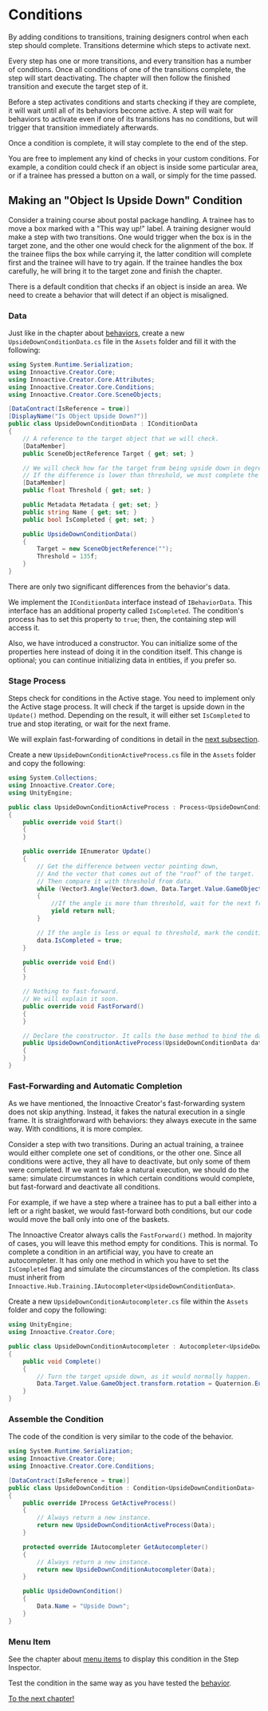 # Conditions

By adding conditions to transitions, training designers control when each step should complete. Transitions determine which steps to activate next.

Every step has one or more transitions, and every transition has a number of conditions. Once all conditions of one of the transitions complete, the step will start deactivating. The chapter will then follow the finished transition and execute the target step of it.

Before a step activates conditions and starts checking if they are complete, it will wait until all of its behaviors become active. A step will wait for behaviors to activate even if one of its transitions has no conditions, but will trigger that transition immediately afterwards.

Once a condition is complete, it will stay complete to the end of the step.

You are free to implement any kind of checks in your custom conditions. For example, a condition could check if an object is inside some particular area, or if a trainee has pressed a button on a wall, or simply for the time passed.

## Making an "Object Is Upside Down" Condition

Consider a training course about postal package handling. A trainee has to move a box marked with a "This way up!" label. A training designer would make a step with two transitions. One would trigger when the box is in the target zone, and the other one would check for the alignment of the box. If the trainee flips the box while carrying it, the latter condition will complete first and the trainee will have to try again. If the trainee handles the box carefully, he will bring it to the target zone and finish the chapter.

There is a default condition that checks if an object is inside an area. We need to create a behavior that will detect if an object is misaligned.

### Data

Just like in the chapter about [behaviors](05-behaviors.md), create a new `UpsideDownConditionData.cs` file in the `Assets` folder and fill it with the following:

```csharp
using System.Runtime.Serialization;
using Innoactive.Creator.Core;
using Innoactive.Creator.Core.Attributes;
using Innoactive.Creator.Core.Conditions;
using Innoactive.Creator.Core.SceneObjects;

[DataContract(IsReference = true)]
[DisplayName("Is Object Upside Down?")]
public class UpsideDownConditionData : IConditionData
{
    // A reference to the target object that we will check.
    [DataMember]
    public SceneObjectReference Target { get; set; }

    // We will check how far the target from being upside down in degrees.
    // If the difference is lower than threshold, we must complete the condition.
    [DataMember]
    public float Threshold { get; set; }

    public Metadata Metadata { get; set; }
    public string Name { get; set; }
    public bool IsCompleted { get; set; }

    public UpsideDownConditionData()
    {
        Target = new SceneObjectReference("");
        Threshold = 135f;
    }
}
```

There are only two significant differences from the behavior's data.

We implement the `IConditionData` interface instead of `IBehaviorData`. This interface has an additional property called `IsCompleted`. The condition's process has to set this property to `true`; then, the containing step will access it.

Also, we have introduced a constructor. You can initialize some of the properties here instead of doing it in the condition itself. This change is optional; you can continue initializing data in entities, if you prefer so.

### Stage Process

Steps check for conditions in the Active stage. You need to implement only the Active stage process. It will check if the target is upside down in the `Update()` method. Depending on the result, it will either set `IsCompleted` to true and stop iterating, or wait for the next frame.

We will explain fast-forwarding of conditions in detail in the [next subsection](#fast-forwarding-and-automatic-completion).

Create a new `UpsideDownConditionActiveProcess.cs` file in the `Assets` folder and copy the following:

```csharp
using System.Collections;
using Innoactive.Creator.Core;
using UnityEngine;

public class UpsideDownConditionActiveProcess : Process<UpsideDownConditionData>
{
    public override void Start()
    {
    }

    public override IEnumerator Update()
    {
        // Get the difference between vector pointing down,
        // And the vector that comes out of the "roof" of the target.
        // Then compare it with threshold from data.
        while (Vector3.Angle(Vector3.down, Data.Target.Value.GameObject.transform.up) > Data.Threshold)
        {
            //If the angle is more than threshold, wait for the next frame.
            yield return null;
        }

        // If the angle is less or equal to threshold, mark the condition as complete.
        data.IsCompleted = true;
    }

    public override void End()
    {
    }

    // Nothing to fast-forward.
    // We will explain it soon.
    public override void FastForward()
    {
    }

    // Declare the constructor. It calls the base method to bind the data object with the process.
    public UpsideDownConditionActiveProcess(UpsideDownConditionData data) : base(data)
    {
    }
}
```

### Fast-Forwarding and Automatic Completion

As we have mentioned, the Innoactive Creator's fast-forwarding system does not skip anything. Instead, it fakes the natural execution in a single frame. It is straightforward with behaviors: they always execute in the same way. With conditions, it is more complex.

Consider a step with two transitions. During an actual training, a trainee would either complete one set of conditions, or the other one. Since all conditions were active, they all have to deactivate, but only some of them were completed. If we want to fake a natural execution, we should do the same: simulate circumstances in which certain conditions would complete, but fast-forward and deactivate all conditions.

For example, if we have a step where a trainee has to put a ball either into a left or a right basket, we would fast-forward both conditions, but our code would move the ball only into one of the baskets.

The Innoactive Creator always calls the `FastForward()` method. In majority of cases, you will leave this method empty for conditions. This is normal. To complete a condition in an artificial way, you have to create an autocompleter. It has only one method in which you have to set the `IsCompleted` flag and simulate the circumstances of the completion. Its class must inherit from `Innoactive.Hub.Training.IAutocompleter<UpsideDownConditionData>`.

Create a new `UpsideDownConditionAutocompleter.cs` file within the `Assets` folder and copy the following:

```csharp
using UnityEngine;
using Innoactive.Creator.Core;

public class UpsideDownConditionAutocompleter : Autocompleter<UpsideDownConditionData>
{
    public void Complete()
    {
        // Turn the target upside down, as it would normally happen.
        Data.Target.Value.GameObject.transform.rotation = Quaternion.Euler(0, 0, 180f);
    }
}
```

### Assemble the Condition

The code of the condition is very similar to the code of the behavior.

```csharp
using System.Runtime.Serialization;
using Innoactive.Creator.Core;
using Innoactive.Creator.Core.Conditions;

[DataContract(IsReference = true)]
public class UpsideDownCondition : Condition<UpsideDownConditionData>
{
    public override IProcess GetActiveProcess()
    {
        // Always return a new instance.
        return new UpsideDownConditionActiveProcess(Data);
    }

    protected override IAutocompleter GetAutocompleter()
    {
        // Always return a new instance.
        return new UpsideDownConditionAutocompleter(Data);
    }

    public UpsideDownCondition()
    {
        Data.Name = "Upside Down";
    }
}
```

### Menu Item

See the chapter about [menu items](06-menu-items.md) to display this condition in the Step Inspector.

Test the condition in the same way as you have tested the [behavior](05-behaviors.md).

[To the next chapter!](09-properties.md)
